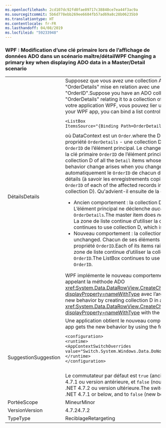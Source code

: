 ```yaml
---
ms.openlocfilehash: 2cd107dc92fd0fae89717c38840ce7ea44f3ac9a
ms.sourcegitcommit: 5b6d778ebb269ee6684fb57ad69a8c28b06235b9
ms.translationtype: HT
ms.contentlocale: fr-FR
ms.lasthandoff: 04/08/2019
ms.locfileid: "59233948"
---
```

### <a name="wpf-changing-a-primary-key-when-displaying-ado-data-in-a-masterdetail-scenario"></a><span data-ttu-id="f407c-101">WPF : Modification d’une clé primaire lors de l’affichage de données ADO dans un scénario maître/détail</span><span class="sxs-lookup"><span data-stu-id="f407c-101">WPF Changing a primary key when displaying ADO data in a Master/Detail scenario</span></span>

|   |   |
|---|---|
|<span data-ttu-id="f407c-102">Détails</span><span class="sxs-lookup"><span data-stu-id="f407c-102">Details</span></span>|<span data-ttu-id="f407c-103">Supposez que vous avez une collection ADO d’éléments de type <code>Order</code> avec une relation nommée &quot;OrderDetails&quot; mise en relation avec une collection d’éléments de type <code>Detail</code> via la clé primaire &quot;OrderID&quot;.</span><span class="sxs-lookup"><span data-stu-id="f407c-103">Suppose you have an ADO collection of items of type <code>Order</code>, with a relation named &quot;OrderDetails&quot; relating it to a collection of items of type <code>Detail</code> via the primary key &quot;OrderID&quot;.</span></span> <span data-ttu-id="f407c-104">Dans votre application WPF, vous pouvez lier un contrôle de liste aux détails d’un ordre spécifique :</span><span class="sxs-lookup"><span data-stu-id="f407c-104">In your WPF app, you can bind a list control to the details for a given order:</span></span><pre><code class="lang-xml">&lt;ListBox ItemsSource=&quot;{Binding Path=OrderDetails}&quot; &gt;&#13;&#10;</code></pre><span data-ttu-id="f407c-105">où DataContext est un <code>Order</code>.</span><span class="sxs-lookup"><span data-stu-id="f407c-105">where the DataContext is an <code>Order</code>.</span></span> <span data-ttu-id="f407c-106">WPF obtient la valeur de la propriété <code>OrderDetails</code> - une collection D de tous les éléments <code>Detail</code> dont <code>OrderID</code> correspond au <code>OrderID</code> de l’élément principal. Le changement de comportement se produit lorsque vous modifiez la clé primaire <code>OrderID</code> de l’élément principal.</span><span class="sxs-lookup"><span data-stu-id="f407c-106">WPF gets the value of the <code>OrderDetails</code> property - a collection D of all the <code>Detail</code> items whose <code>OrderID</code> matches the <code>OrderID</code> of the master item.The behavior change arises when you change the primary key <code>OrderID</code> of the master item.</span></span> <span data-ttu-id="f407c-107">ADO modifie automatiquement le <code>OrderID</code> de chacun des enregistrements concernés dans la collection de détails (à savoir les enregistrements copiés dans la collection D).</span><span class="sxs-lookup"><span data-stu-id="f407c-107">ADO automatically changes the <code>OrderID</code> of each of the affected records in the Details collection (namely the ones copied into collection D).</span></span>  <span data-ttu-id="f407c-108">Qu'advient-il ensuite de la collection D ?</span><span class="sxs-lookup"><span data-stu-id="f407c-108">But what happens to D?</span></span><ul><li><span data-ttu-id="f407c-109">Ancien comportement :   la collection D est effacée.</span><span class="sxs-lookup"><span data-stu-id="f407c-109">Old behavior:   Collection D is cleared.</span></span>   <span data-ttu-id="f407c-110">L’élément principal ne déclenche <em>aucune</em> notification de modification pour la propriété <code>OrderDetails</code>.</span><span class="sxs-lookup"><span data-stu-id="f407c-110">The master item does <em>not</em> raise a change notification for property <code>OrderDetails</code>.</span></span>  <span data-ttu-id="f407c-111">La zone de liste continue d’utiliser la collection D, qui est maintenant vide.</span><span class="sxs-lookup"><span data-stu-id="f407c-111">The ListBox continues to use collection D, which is now empty.</span></span></li><li><span data-ttu-id="f407c-112">Nouveau comportement :  la collection D reste inchangée.</span><span class="sxs-lookup"><span data-stu-id="f407c-112">New behavior:  Collection D is unchanged.</span></span>   <span data-ttu-id="f407c-113">Chacun de ses éléments déclenche une notification de modification pour la propriété <code>OrderID</code>.</span><span class="sxs-lookup"><span data-stu-id="f407c-113">Each of its items raises a change notification for the <code>OrderID</code> property.</span></span>  <span data-ttu-id="f407c-114">La zone de liste continue d’utiliser la collection D et affiche les détails avec le nouveau <code>OrderID</code>.</span><span class="sxs-lookup"><span data-stu-id="f407c-114">The ListBox continues to use collection D, and displays the details with the new <code>OrderID</code>.</span></span></li></ul><span data-ttu-id="f407c-115">WPF implémente le nouveau comportement en créant la collection D d’une autre manière : en appelant la méthode ADO <xref:System.Data.DataRowView.CreateChildView(System.Data.DataRelation,System.Boolean)?displayProperty=nameWithType> avec l’argument <code>followParent</code> défini sur <code>true</code>.</span><span class="sxs-lookup"><span data-stu-id="f407c-115">WPF implements the new behavior by creating collection D in a different way:  by calling the ADO method <xref:System.Data.DataRowView.CreateChildView(System.Data.DataRelation,System.Boolean)?displayProperty=nameWithType> with the <code>followParent</code> argument set to <code>true</code>.</span></span>|
|<span data-ttu-id="f407c-116">Suggestion</span><span class="sxs-lookup"><span data-stu-id="f407c-116">Suggestion</span></span>|<span data-ttu-id="f407c-117">Une application obtient le nouveau comportement à l’aide du commutateur AppContext suivant.</span><span class="sxs-lookup"><span data-stu-id="f407c-117">An app gets the new behavior by using the following AppContext switch.</span></span><pre><code class="lang-xml">&lt;configuration&gt;&#13;&#10;&lt;runtime&gt;&#13;&#10;&lt;AppContextSwitchOverrides value=&quot;Switch.System.Windows.Data.DoNotUseFollowParentWhenBindingToADODataRelation=false&quot;/&gt;&#13;&#10;&lt;/runtime&gt;&#13;&#10;&lt;/configuration&gt;&#13;&#10;&#13;&#10;</code></pre><span data-ttu-id="f407c-118">Le commutateur par défaut est <code>true</code> (ancien comportement) pour les applications qui ciblent .NET 4.7.1 ou version antérieure, et <code>false</code> (nouveau comportement) pour les applications qui ciblent .NET 4.7.2 ou version ultérieure.</span><span class="sxs-lookup"><span data-stu-id="f407c-118">The switch defaults to <code>true</code> (old behavior) for apps that target .NET 4.7.1 or below, and to <code>false</code> (new behavior) for apps that target .NET 4.7.2 or above.</span></span>|
|<span data-ttu-id="f407c-119">Portée</span><span class="sxs-lookup"><span data-stu-id="f407c-119">Scope</span></span>|<span data-ttu-id="f407c-120">Mineur</span><span class="sxs-lookup"><span data-stu-id="f407c-120">Minor</span></span>|
|<span data-ttu-id="f407c-121">Version</span><span class="sxs-lookup"><span data-stu-id="f407c-121">Version</span></span>|<span data-ttu-id="f407c-122">4.7.2</span><span class="sxs-lookup"><span data-stu-id="f407c-122">4.7.2</span></span>|
|<span data-ttu-id="f407c-123">Type</span><span class="sxs-lookup"><span data-stu-id="f407c-123">Type</span></span>|<span data-ttu-id="f407c-124">Reciblage</span><span class="sxs-lookup"><span data-stu-id="f407c-124">Retargeting</span></span>|
